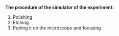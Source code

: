 <b> The procedure of the simulator of the experiment:</b><br>
1.	Polishing<br>
2.	Etching<br>
3.	Putting it on the microscope and focusing 
